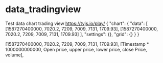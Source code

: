 # data_tradingview
Test data chart trading view
https://tvjs.io/play/
{
    "chart": {
        "data": [
            [1587270400000, 7020.2, 7209, 7009, 7131, 1709.93],
            [1587270400000, 7020.2, 7209, 7009, 7131, 1709.93]
                   ],
        "settings": {},
        "grid": {}
    }
}

 [1587270400000, 7020.2, 7209, 7009, 7131, 1709.93],
 [Timestamp * 1000000000000, Open price, upper price, lower price, close Price, volume],
